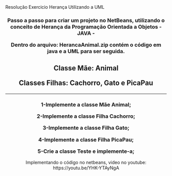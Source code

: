 <html>
	Resolução Exercicio Herança Utilizando a UML
<body>
<html>
	<center>
<h3>Passo a passo para criar um projeto no NetBeans, utilizando o conceito de Herança da Programação Orientada a Objetos - JAVA - <p>
	Dentro do arquivo: HerancaAnimal.zip contém o código em java e a UML para ser seguida.</h3><p>
<h2>Classe Mãe: Animal<p>
	Classes Filhas: Cachorro, Gato e PicaPau</h2> 
<hr>
		<h3>1-Implemente a classe Mãe Animal;<p>
			2-Implemente a classe Filha Cachorro;<p>
			3-Implemente a classe Filha Gato;<p>
			4-Implemente a classe Filha PicaPau;<p>
			5-Crie a classe Teste e implemente-a;<p>
		</h3>
	Implementando o código no netbeans, video no youtube: https://youtu.be/YHK-YTAyNgA
</center>
</body>
</html>
